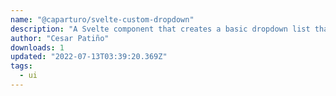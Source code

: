 ```yaml
---
name: "@caparturo/svelte-custom-dropdown"
description: "A Svelte component that creates a basic dropdown list that you can customize using slots and properties"
author: "Cesar Patiño"
downloads: 1
updated: "2022-07-13T03:39:20.369Z"
tags: 
  - ui
---
```

